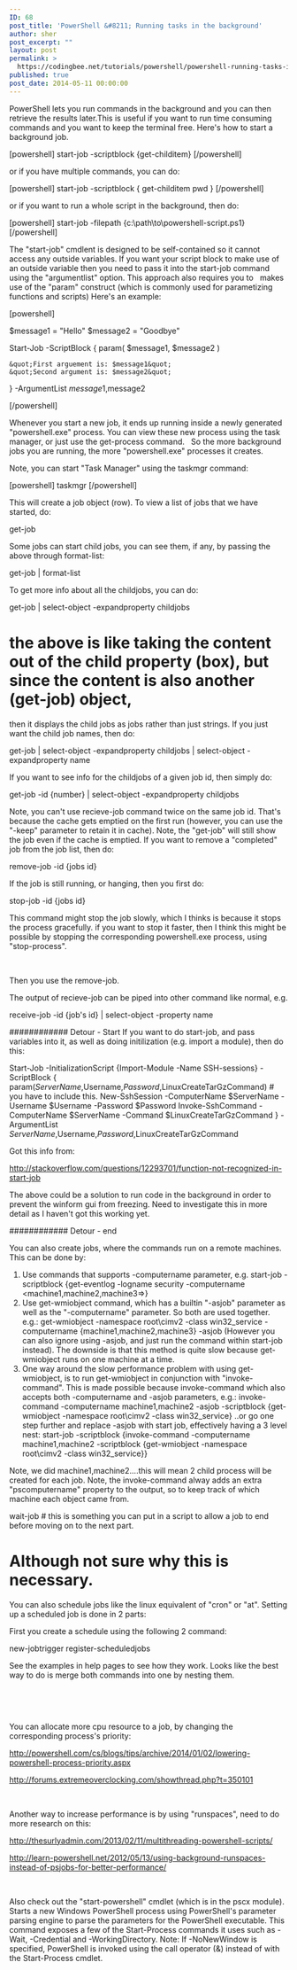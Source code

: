 ```yaml
---
ID: 68
post_title: 'PowerShell &#8211; Running tasks in the background'
author: sher
post_excerpt: ""
layout: post
permalink: >
  https://codingbee.net/tutorials/powershell/powershell-running-tasks-in-the-background
published: true
post_date: 2014-05-11 00:00:00
---
```

PowerShell lets you run commands in the background and you can then retrieve the results later.This is useful if you want to run
time consuming commands and you want to keep the terminal free. Here's how to start a background job.

[powershell]
start-job -scriptblock {get-childitem}
[/powershell]

or if you have multiple commands, you can do:

[powershell]
start-job -scriptblock {
    get-childitem
    pwd
}
[/powershell]

or if you want to run a whole script in the background, then do:

[powershell]
start-job -filepath {c:\path\to\powershell-script.ps1}
[/powershell]

The "start-job" cmdlent is designed to be self-contained so it cannot access any outside variables. If you want your script block to make use of an outside variable then you need to pass it into the start-job command using the "argumentlist" option. This approach also requires you to   makes use of the "param" construct (which is commonly used for parametizing functions and scripts) Here's an example:

[powershell]

$message1 = &quot;Hello&quot;
$message2 = &quot;Goodbye&quot;

Start-Job -ScriptBlock {
    param(
        $message1,
        $message2
    )

    &quot;First arguement is: $message1&quot;
    &quot;Second argument is: $message2&quot;

} -ArgumentList $message1,$message2

[/powershell]

Whenever you start a new job, it ends up running inside a newly generated "powershell.exe" process. You can view these new process using the task manager, or just use the get-process command.   So the more background jobs you are running, the more "powershell.exe" processes it creates.

Note, you can start "Task Manager" using the taskmgr command:

[powershell]
taskmgr
[/powershell]

This will create a job object (row). To view a list of jobs that we have started, do:

get-job

Some jobs can start child jobs, you can see them, if any, by passing the above through format-list:

get-job | format-list

To get more info about all the childjobs, you can do:

get-job | select-object -expandproperty childjobs

# the above is like taking the content out of the child property (box), but since the content is also another (get-job) object,
then it displays the child jobs as jobs rather than just strings. If you just want the child job names, then do:

get-job | select-object -expandproperty childjobs | select-object -expandproperty name

If you want to see info for the childjobs of a given job id, then simply do:

get-job -id {number} | select-object -expandproperty childjobs

Note, you can't use recieve-job command twice on the same job id. That's because the cache gets emptied on the first
run (however, you can use the "-keep" parameter to retain it in cache). Note, the "get-job" will still show the job
even if the cache is emptied. If you want to remove a "completed" job from the job list, then do:

remove-job -id {jobs id}

If the job is still running, or hanging, then you first do:

stop-job -id {jobs id}

This command might stop the job slowly, which I thinks is because it stops the process gracefully. if you want to stop it faster, then I think this might be possible by stopping the corresponding powershell.exe process, using "stop-process".

&nbsp;

Then you use the remove-job.

The output of recieve-job can be piped into other command like normal, e.g.

receive-job -id {job's id} | select-object -property name

############ Detour - Start
If you want to do start-job, and pass variables into it, as well as doing initilization (e.g. import a module), then do this:

Start-Job -InitializationScript {Import-Module -Name SSH-sessions} -ScriptBlock {
param($ServerName,$Username,$Password,$LinuxCreateTarGzCommand) # you have to include this.
New-SshSession -ComputerName $ServerName -Username $Username -Password $Password
Invoke-SshCommand -ComputerName $ServerName -Command $LinuxCreateTarGzCommand
} -ArgumentList $ServerName,$Username,$Password,$LinuxCreateTarGzCommand

Got this info from:

http://stackoverflow.com/questions/12293701/function-not-recognized-in-start-job

The above could be a solution to run code in the background in order to prevent the winform gui from freezing. Need to investigate this in more detail as I haven't got this working yet.

############ Detour - end

You can also create jobs, where the commands run on a remote machines. This can be done by:

1. Use commands that supports -computername parameter, e.g.
start-job -scriptblock {get-eventlog -logname security -computername &lt;machine1,machine2,machine3=&gt;}
2. Use get-wmiobject command, which has a builtin "-asjob" parameter as well as the "-computername" parameter. So both
are used together. e.g.:
get-wmiobject -namespace root\cimv2 -class win32_service -computername {machine1,machine2,machine3} -asjob
(However you can also ignore using -asjob, and just run the command within start-job instead). The downside is
that this method is quite slow because get-wmiobject runs on one machine at a time.
3. One way around the slow performance problem with using get-wmiobject, is to run get-wmiobject in conjunction with "invoke-command". This is made possible because
invoke-command which also accepts both -computername and -asjob parameters, e.g.:
invoke-command -computername machine1,machine2 -asjob -scriptblock {get-wmiobject -namespace root\cimv2 -class win32_service}
..or go one step further and replace -asjob with start job, effectively having a 3 level nest:
start-job -scriptblock {invoke-command -computername machine1,machine2 -scriptblock {get-wmiobject -namespace root\cimv2 -class win32_service}}

Note, we did machine1,machine2....this will mean 2 child process will be created for each job.
Note, the invoke-command alway adds an extra "pscomputername" property to the output, so to keep track of which machine each object came from.

wait-job # this is something you can put in a script to allow a job to end before moving on to the next part.
# Although not sure why this is necessary.

You can also schedule jobs like the linux equivalent of "cron" or "at". Setting up a
scheduled job is done in 2 parts:

First you create a schedule using the following 2 command:

new-jobtrigger
register-scheduledjobs

See the examples in help pages to see how they work. Looks like the best way to do is merge both commands into one
by nesting them.

&nbsp;

&nbsp;

You can allocate more cpu resource to a job, by changing the corresponding process's priority:

http://powershell.com/cs/blogs/tips/archive/2014/01/02/lowering-powershell-process-priority.aspx

http://forums.extremeoverclocking.com/showthread.php?t=350101

&nbsp;

Another way to increase performance is by using "runspaces", need to do more research on this:

http://thesurlyadmin.com/2013/02/11/multithreading-powershell-scripts/

http://learn-powershell.net/2012/05/13/using-background-runspaces-instead-of-psjobs-for-better-performance/

&nbsp;

Also check out the "start-powershell" cmdlet (which is in the pscx module). Starts a new Windows PowerShell process using PowerShell's parameter parsing engine to parse the parameters for the PowerShell executable.
This command exposes a few of the Start-Process commands it uses such as -Wait, -Credential and -WorkingDirectory. Note: If -NoNewWindow is specified, PowerShell is invoked using the call operator (&amp;) instead of with the Start-Process cmdlet.